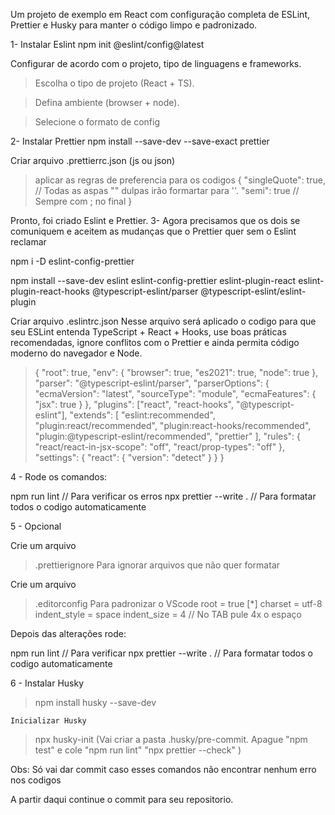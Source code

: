 Um projeto de exemplo em React com configuração completa de ESLint, Prettier e Husky para manter o código limpo e padronizado.

1- Instalar Eslint
npm init @eslint/config@latest

Configurar de acordo com o projeto, tipo de linguagens e frameworks.
   >Escolha o tipo de projeto (React + TS).

   >Defina ambiente (browser + node).

   >Selecione o formato de config 

2- Instalar Prettier
npm install --save-dev --save-exact prettier

Criar arquivo .prettierrc.json (js ou json)
  > aplicar as regras de preferencia para os codigos
   > {
       "singleQuote": true, // Todas as aspas "" dulpas irão formartar para ''.
       "semi": true // Sempre com ; no final 
     }


Pronto, foi criado Eslint e Prettier. 
3- Agora precisamos que os dois se comuniquem e aceitem as mudanças que o Prettier quer sem o Eslint reclamar

npm i -D eslint-config-prettier

npm install --save-dev eslint eslint-config-prettier eslint-plugin-react eslint-plugin-react-hooks @typescript-eslint/parser @typescript-eslint/eslint-plugin

Criar arquivo .eslintrc.json
   Nesse arquivo será aplicado o codigo para que seu ESLint entenda TypeScript + React + Hooks, use boas práticas recomendadas, ignore conflitos com o Prettier e ainda permita código moderno do navegador e Node.
  > {
  "root": true,
  "env": {
    "browser": true,
    "es2021": true,
    "node": true
  },
  "parser": "@typescript-eslint/parser",
  "parserOptions": {
    "ecmaVersion": "latest",
    "sourceType": "module",
    "ecmaFeatures": {
      "jsx": true
    }
  },
  "plugins": ["react", "react-hooks", "@typescript-eslint"],
  "extends": [
    "eslint:recommended",
    "plugin:react/recommended",
    "plugin:react-hooks/recommended",
    "plugin:@typescript-eslint/recommended",
    "prettier"
  ],
  "rules": {
    "react/react-in-jsx-scope": "off",
    "react/prop-types": "off"
  },
  "settings": {
    "react": {
      "version": "detect"
    }
  }
}


4 - Rode os comandos:

npm run lint // Para verificar os erros 
npx prettier --write . // Para formatar todos o codigo automaticamente


5 - Opcional 

Crie um arquivo 
 > .prettierignore
Para ignorar arquivos que não quer formatar


Crie um arquivo 
  > .editorconfig
Para padronizar o VScode 
  > root = true
    [*]
    charset = utf-8
    indent_style = space
    indent_size = 4  // No TAB pule 4x o espaço


Depois das alterações rode:

npm run lint // Para verificar
npx prettier --write . // Para formatar todos o codigo automaticamente


6 - Instalar Husky 

   > npm install husky --save-dev
    
    Inicializar Husky 

   > npx husky-init (Vai criar a pasta .husky/pre-commit. Apague "npm test" e cole "npm run lint"  "npx prettier --check" ) 

  Obs: Só vai dar commit caso esses comandos não encontrar nenhum erro nos codigos

A partir daqui continue o commit para seu repositorio.
